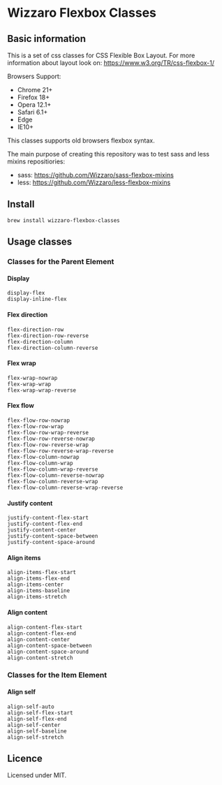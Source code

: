 # Wizzaro Flexbox Classes

## Basic information

This is a set of css classes for CSS Flexible Box Layout.
For more information about layout look on: https://www.w3.org/TR/css-flexbox-1/

Browsers Support:
- Chrome 21+
- Firefox 18+
- Opera 12.1+
- Safari 6.1+
- Edge
- IE10+

This classes supports old browsers flexbox syntax.

The main purpose of creating this repository was to test sass and less mixins repositiories:
- sass: https://github.com/Wizzaro/sass-flexbox-mixins
- less: https://github.com/Wizzaro/less-flexbox-mixins

## Install
`brew install wizzaro-flexbox-classes`

## Usage classes
### Classes for the Parent Element
#### Display
```
display-flex
display-inline-flex
```
#### Flex direction
```
flex-direction-row
flex-direction-row-reverse
flex-direction-column
flex-direction-column-reverse
```
#### Flex wrap
```
flex-wrap-nowrap
flex-wrap-wrap
flex-wrap-wrap-reverse
```
#### Flex flow
```
flex-flow-row-nowrap
flex-flow-row-wrap
flex-flow-row-wrap-reverse
flex-flow-row-reverse-nowrap
flex-flow-row-reverse-wrap
flex-flow-row-reverse-wrap-reverse
flex-flow-column-nowrap
flex-flow-column-wrap
flex-flow-column-wrap-reverse
flex-flow-column-reverse-nowrap
flex-flow-column-reverse-wrap
flex-flow-column-reverse-wrap-reverse
```
#### Justify content
```
justify-content-flex-start
justify-content-flex-end
justify-content-center
justify-content-space-between
justify-content-space-around
```
#### Align items
```
align-items-flex-start
align-items-flex-end
align-items-center
align-items-baseline
align-items-stretch
```
#### Align content
```
align-content-flex-start
align-content-flex-end
align-content-center
align-content-space-between
align-content-space-around
align-content-stretch
```
### Classes for the Item Element
#### Align self
```
align-self-auto
align-self-flex-start
align-self-flex-end
align-self-center
align-self-baseline
align-self-stretch
```

## Licence

Licensed under MIT.
